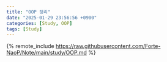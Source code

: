 ```yaml
---
title: "OOP 정리"
date: "2025-01-29 23:56:56 +0900"
categories: [Study, OOP]
tags: [Study]
---
```


{% remote_include https://raw.githubusercontent.com/Forte-NaoP/Note/main/study/OOP.md %}
